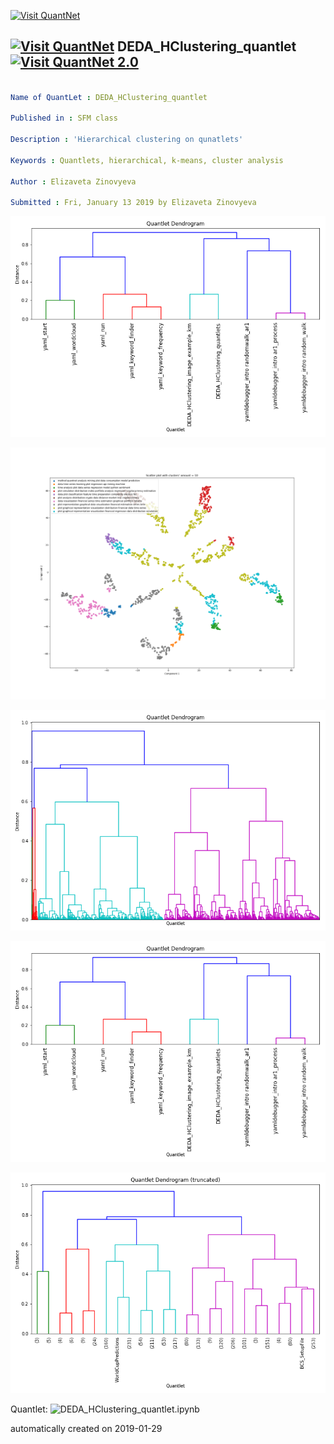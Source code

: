 [<img src="https://github.com/QuantLet/Styleguide-and-FAQ/blob/master/pictures/banner.png" width="888" alt="Visit QuantNet">](http://quantlet.de/)

## [<img src="https://github.com/QuantLet/Styleguide-and-FAQ/blob/master/pictures/qloqo.png" alt="Visit QuantNet">](http://quantlet.de/) **DEDA_HClustering_quantlet** [<img src="https://github.com/QuantLet/Styleguide-and-FAQ/blob/master/pictures/QN2.png" width="60" alt="Visit QuantNet 2.0">](http://quantlet.de/)

```yaml

Name of QuantLet : DEDA_HClustering_quantlet

Published in : SFM class

Description : 'Hierarchical clustering on qunatlets'

Keywords : Quantlets, hierarchical, k-means, cluster analysis

Author : Elizaveta Zinovyeva

Submitted : Fri, January 13 2019 by Elizaveta Zinovyeva

```

![Picture1](.dendr_small.png)

![Picture2](TSNE_10_clusters.png)

![Picture3](dendr_full.png)

![Picture4](dendr_small.png)

![Picture5](dendr_trunc.png)



Quantlet: ![DEDA_HClustering_quantlet.ipynb](DEDA_HClustering_quantlet.ipynb)


automatically created on 2019-01-29